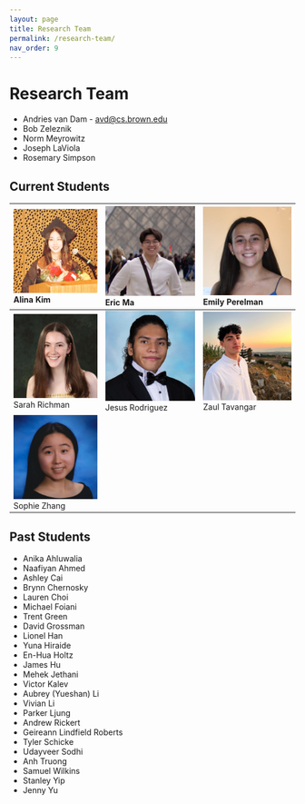 ```yaml
---
layout: page
title: Research Team
permalink: /research-team/
nav_order: 9
---
```


# Research Team
- Andries van Dam - avd@cs.brown.edu
- Bob Zeleznik
- Norm Meyrowitz
- Joseph LaViola
- Rosemary Simpson

## Current Students

![](../assets/images/team/alina.jpeg) Alina Kim | ![](../assets/images/team/eric.jpeg) Eric Ma | ![](../assets/images/team/emily.jpeg) Emily Perelman | 
| :- | :- | :- | 
![](../assets/images/team/sarah.jpeg) Sarah Richman | ![](../assets/images/team/jesus.jpeg) Jesus Rodriguez | ![](../assets/images/team/zaul.jpeg) Zaul Tavangar | 
![](../assets/images/team/sophie.jpeg) Sophie Zhang | 

## Past Students
- Anika Ahluwalia
- Naafiyan Ahmed
- Ashley Cai
- Brynn Chernosky
- Lauren Choi
- Michael Foiani
- Trent Green
- David Grossman
- Lionel Han
- Yuna Hiraide
- En-Hua Holtz
- James Hu
- Mehek Jethani
- Victor Kalev
- Aubrey (Yueshan) Li
- Vivian Li
- Parker Ljung
- Andrew Rickert
- Geireann Lindfield Roberts
- Tyler Schicke
- Udayveer Sodhi
- Anh Truong
- Samuel Wilkins
- Stanley Yip
- Jenny Yu




